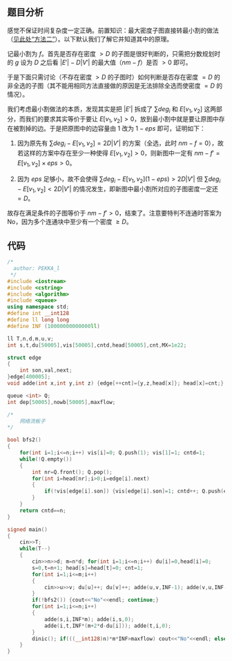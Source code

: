 ## 题目分析

感觉不保证时间复杂度一定正确。前置知识：最大密度子图直接转最小割的做法（[见此处“方法二”](https://blog.csdn.net/qq_45735851/article/details/113964394)）。以下默认我们了解它并知道其中的原理。

记最小割为 $f$。首先是否存在密度 $>D$ 的子图是很好判断的，只需把分数规划时的 $g$ 设为 $D$ 之后看 $|E'|-D|V'|$ 的最大值（$nm-f$）是否 $>0$ 即可。

于是下面只需讨论（不存在密度 $>D$ 的子图时）如何判断是否存在密度 $=D$ 的非全选的子图（其不能用相同方法直接做的原因是无法排除全选而使密度 $=D$ 的情况）。

我们考虑最小割做法的本质，发现其实是把 $|E'|$ 拆成了 $\sum deg_i$ 和 $E[v_1,v_2]$ 这两部分，而我们的要求其实等价于要让 $E[v_1,v_2]>0$，放到最小割中就是要让原图中存在被割掉的边。于是把原图中的边容量由 $1$ 改为 $1-eps$ 即可，证明如下：

1. 因为原先有 $\sum deg_i-E[v_1,v_2]=2D|V'|$ 的方案（全选，此时 $nm-f=0$），故若这样的方案中存在至少一种使得 $E[v_1,v_2]>0$，则新图中一定有 $nm-f'=E[v_1,v_2]\times eps>0$。

2. 因为 $eps$ 足够小，故不会使得 $\sum deg_i-E[v_1,v_2](1-eps)>2D|V'|$ 但 $\sum deg_i-E[v_1,v_2]<2D|V'|$ 的情况发生，即新图中最小割所对应的子图密度一定还 $=D$。

故存在满足条件的子图等价于 $nm-f'>0$，结束了。注意要特判不连通时答案为 $\text{No}$，因为多个连通块中至少有一个密度 $\geq D$。

## 代码

```cpp
/*
  author: PEKKA_l  
 */
#include <iostream>
#include <cstring>
#include <algorithm>
#include <queue>
using namespace std;
#define int __int128
#define ll long long
#define INF (10000000000000ll)

ll T,n,d,m,u,v;
int s,t,du[50005],vis[50005],cntd,head[50005],cnt,MX=1e22;

struct edge
{
	int son,val,next;
}edge[400005];
void adde(int x,int y,int z) {edge[++cnt]={y,z,head[x]}; head[x]=cnt;}

queue <int> Q;
int dep[50005],nowb[50005],maxflow;

/*
	网络流板子
*/

bool bfs2()
{
	for(int i=1;i<=n;i++) vis[i]=0; Q.push(1); vis[1]=1; cntd=1;
	while(!Q.empty())
	{
		int nr=Q.front(); Q.pop();
		for(int i=head[nr];i>0;i=edge[i].next)
		{
			if(!vis[edge[i].son]) {vis[edge[i].son]=1; cntd++; Q.push(edge[i].son);}
		}
	}
	return cntd==n;
}

signed main()
{
	cin>>T;
	while(T--)
	{
		cin>>n>>d; m=n*d; for(int i=1;i<=n;i++) du[i]=0,head[i]=0; 
		s=0,t=n+1; head[s]=head[t]=0; cnt=1;
		for(int i=1;i<=m;i++)
		{
			cin>>u>>v; du[u]++; du[v]++; adde(u,v,INF-1); adde(v,u,INF-1);
		}
		if(!bfs2()) {cout<<"No"<<endl; continue;}
		for(int i=1;i<=n;i++)
		{
			adde(s,i,INF*m); adde(i,s,0);
			adde(i,t,INF*(m+2*d-du[i])); adde(t,i,0);
		}
		dinic(); if(((__int128)n)*m*INF>maxflow) cout<<"No"<<endl; else cout<<"Yes"<<endl;
	}
}
```
